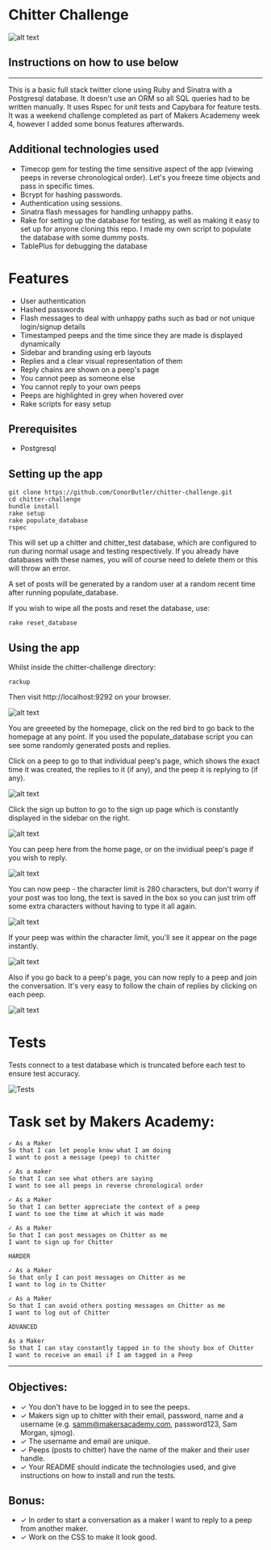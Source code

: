 # Chitter Challenge

![alt text](https://i.gyazo.com/29da2950507df1837aa0e16b3618fcb0.png)
## Instructions on how to use below
---------------------------------------------------------------------------------------------------------------------------------------------------------------------------

This is a basic full stack twitter clone using Ruby and Sinatra with a Postgresql database. It doesn't use an ORM so all SQL queries had to be written manually. It uses Rspec for unit tests and Capybara for feature tests. It was a weekend challenge completed as part of Makers Academeny week 4, however I added some bonus features afterwards.

## Additional technologies used

- Timecop gem for testing the time sensitive aspect of the app (viewing peeps in reverse chronological order). Let's you freeze time objects and pass in specific times.
- Bcrypt for hashing passwords.
- Authentication using sessions.
- Sinatra flash messages for handling unhappy paths.
- Rake for setting up the database for testing, as well as making it easy to set up for anyone cloning this repo. I made my own script to populate the database with some dummy posts.
- TablePlus for debugging the database


# Features

- User authentication
- Hashed passwords
- Flash messages to deal with unhappy paths such as bad or not unique login/signup details
- Timestamped peeps and the time since they are made is displayed dynamically
- Sidebar and branding using erb layouts
- Replies and a clear visual representation of them
- Reply chains are shown on a peep's page
- You cannot peep as someone else
- You cannot reply to your own peeps
- Peeps are highlighted in grey when hovered over
- Rake scripts for easy setup

## Prerequisites

- Postgresql

## Setting up the app

```
git clone https://github.com/ConorButler/chitter-challenge.git
cd chitter-challenge
bundle install
rake setup
rake populate_database
rspec
```

This will set up a chitter and chitter_test database, which are configured to run during normal usage and testing respectively. If you already have databases with these names, you will of course need to delete them or this will throw an error.

A set of posts will be generated by a random user at a random recent time after running populate_database.

If you wish to wipe all the posts and reset the database, use:

```
rake reset_database
```

## Using the app

Whilst inside the chitter-challenge directory:

```
rackup
```

Then visit http://localhost:9292 on your browser.

![alt text](https://i.gyazo.com/29da2950507df1837aa0e16b3618fcb0.png)

You are greeeted by the homepage, click on the red bird to go back to the homepage at any point.
If you used the populate_database script you can see some randomly generated posts and replies.

Click on a peep to go to that individual peep's page, which shows the exact time it was created, the replies to it (if any), and the peep it is replying to (if any).

![alt text](https://i.gyazo.com/b4cc72419a991c8c4d350bd324cee502.png)

Click the sign up button to go to the sign up page which is constantly displayed in the sidebar on the right.

![alt text](https://i.gyazo.com/4496de840cbe5140c297e59b317d53e6.png)

You can peep here from the home page, or on the invidiual peep's page if you wish to reply.

![alt text](https://i.gyazo.com/5e781b98ba2554265f711b41cf83833b.png)

You can now peep - the character limit is 280 characters, but don't worry if your post was too long, the text is saved in the box so you can just trim off some extra characters without having to type it all again.

![alt text](https://i.gyazo.com/4cbf6d9cd51323ed214d2e792b60a43f.png)

If your peep was within the character limit, you'll see it appear on the page instantly.

![alt text](https://i.gyazo.com/67666c8f9b39de96c4d20d20d8e07e58.png)

Also if you go back to a peep's page, you can now reply to a peep and join the conversation. It's very easy to follow the chain of replies by clicking on each peep.

![alt text](https://i.gyazo.com/81d437af5dd6b1f20833b7399cf1a221.png)

# Tests

Tests connect to a test database which is truncated before each test to ensure test accuracy.

![Tests](https://i.gyazo.com/bf520557970cc3a28e3d3f8a344723bb.png)

# Task set by Makers Academy:
```
✓ As a Maker
So that I can let people know what I am doing
I want to post a message (peep) to chitter

✓ As a maker
So that I can see what others are saying
I want to see all peeps in reverse chronological order

✓ As a Maker
So that I can better appreciate the context of a peep
I want to see the time at which it was made

✓ As a Maker
So that I can post messages on Chitter as me
I want to sign up for Chitter

HARDER

✓ As a Maker
So that only I can post messages on Chitter as me
I want to log in to Chitter

✓ As a Maker
So that I can avoid others posting messages on Chitter as me
I want to log out of Chitter

ADVANCED

As a Maker
So that I can stay constantly tapped in to the shouty box of Chitter
I want to receive an email if I am tagged in a Peep
```

---

## Objectives:

- ✓ You don't have to be logged in to see the peeps.
- ✓ Makers sign up to chitter with their email, password, name and a username (e.g. samm@makersacademy.com, password123, Sam Morgan, sjmog).
- ✓ The username and email are unique.
- ✓ Peeps (posts to chitter) have the name of the maker and their user handle.
- ✓ Your README should indicate the technologies used, and give instructions on how to install and run the tests.

## Bonus:

- ✓ In order to start a conversation as a maker I want to reply to a peep from another maker.
- ✓ Work on the CSS to make it look good.
